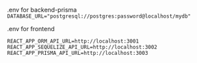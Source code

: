 .env for backend-prisma
```DATABASE_URL="postgresql://postgres:password@localhost/mydb"```

.env for frontend
```
REACT_APP_ORM_API_URL=http://localhost:3001
REACT_APP_SEQUELIZE_API_URL=http://localhost:3002
REACT_APP_PRISMA_API_URL=http://localhost:3003
```
